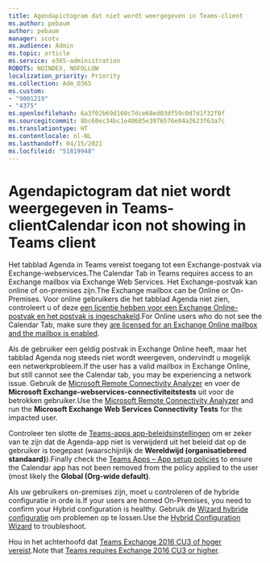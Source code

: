 ```yaml
---
title: Agendapictogram dat niet wordt weergegeven in Teams-client
ms.author: pebaum
author: pebaum
manager: scotv
ms.audience: Admin
ms.topic: article
ms.service: o365-administration
ROBOTS: NOINDEX, NOFOLLOW
localization_priority: Priority
ms.collection: Adm_O365
ms.custom:
- "9001219"
- "4375"
ms.openlocfilehash: 6a3f02b69d160c7dce68ed03df59c0d7d1f32f0f
ms.sourcegitcommit: 8bc60ec34bc1e40685e3976576e04a2623f63a7c
ms.translationtype: HT
ms.contentlocale: nl-NL
ms.lasthandoff: 04/15/2021
ms.locfileid: "51819948"
---
```

# <a name="calendar-icon-not-showing-in-teams-client"></a><span data-ttu-id="04328-102">Agendapictogram dat niet wordt weergegeven in Teams-client</span><span class="sxs-lookup"><span data-stu-id="04328-102">Calendar icon not showing in Teams client</span></span>

<span data-ttu-id="04328-103">Het tabblad Agenda in Teams vereist toegang tot een Exchange-postvak via Exchange-webservices.</span><span class="sxs-lookup"><span data-stu-id="04328-103">The Calendar Tab in Teams requires access to an Exchange mailbox via Exchange Web Services.</span></span> <span data-ttu-id="04328-104">Het Exchange-postvak kan online of on-premises zijn.</span><span class="sxs-lookup"><span data-stu-id="04328-104">The Exchange mailbox can be Online or On-Premises.</span></span> <span data-ttu-id="04328-105">Voor online gebruikers die het tabblad Agenda niet zien, controleert u of deze [een licentie hebben voor een Exchange Online-postvak en het postvak is ingeschakeld](https://docs.microsoft.com/exchange/recipients-in-exchange-online/create-user-mailboxes).</span><span class="sxs-lookup"><span data-stu-id="04328-105">For Online users who do not see the Calendar Tab, make sure they [are licensed for an Exchange Online mailbox and the mailbox is enabled](https://docs.microsoft.com/exchange/recipients-in-exchange-online/create-user-mailboxes).</span></span>

<span data-ttu-id="04328-106">Als de gebruiker een geldig postvak in Exchange Online heeft, maar het tabblad Agenda nog steeds niet wordt weergeven, ondervindt u mogelijk een netwerkprobleem.</span><span class="sxs-lookup"><span data-stu-id="04328-106">If the user has a valid mailbox in Exchange Online, but still cannot see the Calendar tab, you may be experiencing a network issue.</span></span> <span data-ttu-id="04328-107">Gebruik de [Microsoft Remote Connectivity Analyzer](https://testconnectivity.microsoft.com/) en voer de **Microsoft Exchange-webservices-connectiviteitstests** uit voor de betrokken gebruiker.</span><span class="sxs-lookup"><span data-stu-id="04328-107">Use the [Microsoft Remote Connectivity Analyzer](https://testconnectivity.microsoft.com/) and run the **Microsoft Exchange Web Services Connectivity Tests** for the impacted user.</span></span>

<span data-ttu-id="04328-108">Controleer ten slotte de [Teams-apps app-beleidsinstellingen](https://admin.teams.microsoft.com/policies/app-setup) om er zeker van te zijn dat de Agenda-app niet is verwijderd uit het beleid dat op de gebruiker is toegepast (waarschijnlijk de **Wereldwijd (organisatiebreed standaard)**).</span><span class="sxs-lookup"><span data-stu-id="04328-108">Finally check the [Teams Apps – App setup policies](https://admin.teams.microsoft.com/policies/app-setup) to ensure the Calendar app has not been removed from the policy applied to the user (most likely the **Global (Org-wide default)**.</span></span>

<span data-ttu-id="04328-109">Als uw gebruikers on-premises zijn, moet u controleren of de hybride configuratie in orde is.</span><span class="sxs-lookup"><span data-stu-id="04328-109">If your users are homed On-Premises, you need to confirm your Hybrid configuration is healthy.</span></span> <span data-ttu-id="04328-110">Gebruik de [Wizard hybride configuratie](https://docs.microsoft.com/exchange/hybrid-deployment/hybrid-agent) om problemen op te lossen.</span><span class="sxs-lookup"><span data-stu-id="04328-110">Use the [Hybrid Configuration Wizard](https://docs.microsoft.com/exchange/hybrid-deployment/hybrid-agent) to troubleshoot.</span></span>

<span data-ttu-id="04328-111">Hou in het achterhoofd dat [Teams Exchange 2016 CU3 of hoger vereist](https://docs.microsoft.com/microsoftteams/exchange-teams-interact).</span><span class="sxs-lookup"><span data-stu-id="04328-111">Note that [Teams requires Exchange 2016 CU3 or higher](https://docs.microsoft.com/microsoftteams/exchange-teams-interact).</span></span>
